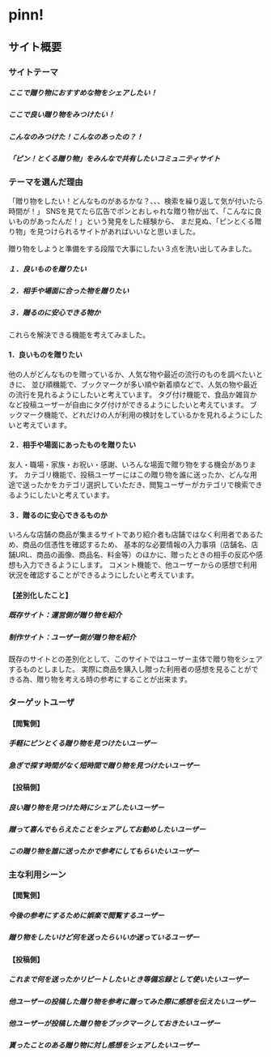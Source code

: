# pinn!

## サイト概要
### サイトテーマ
##### ここで贈り物におすすめな物をシェアしたい！
##### ここで良い贈り物をみつけたい！
##### こんなのみつけた！こんなのあったの？！
##### 「ピン！とくる贈り物」をみんなで共有したいコミュニティサイト


### テーマを選んだ理由
「贈り物をしたい！どんなものがあるかな？、、、検索を繰り返して気が付いたら時間が！」
SNSを見てたら広告でポンとおしゃれな贈り物が出て、「こんなに良いものがあったんだ！」という発見をした経験から、
まだ見ぬ、「ピンとくる贈り物」を見つけられるサイトがあればいいなと思いました。

贈り物をしようと準備をする段階で大事にしたい３点を洗い出してみました。

##### １．良いものを贈りたい
##### ２．相手や場面に合った物を贈りたい
##### ３．贈るのに安心できる物か

これらを解決できる機能を考えてみました。



#### 1．良いものを贈りたい

他の人がどんなものを贈っているか、人気な物や最近の流行のものを調べたいときに、
並び順機能で、ブックマークが多い順や新着順などで、人気の物や最近の流行を見れるようにしたいと考えています。
タグ付け機能で、食品か雑貨かなど投稿ユーザーが自由にタグ付けができるようにしたいと考えています。
ブックマーク機能で、どれだけの人が利用の検討をしているかを見れるようにしたいと考えています。


#### ２．相手や場面にあったものを贈りたい

友人・職場・家族・お祝い・感謝、いろんな場面で贈り物をする機会があります。
カテゴリ機能で、投稿ユーザーにはこの贈り物を誰に送ったか、どんな用途で送ったかをカテゴリ選択していただき、閲覧ユーザーがカテゴリで検索できるようにしたいと考えています。



#### ３．贈るのに安心できるものか

いろんな店舗の商品が集まるサイトであり紹介者も店舗ではなく利用者であるため、商品の信憑性を確認するため、
基本的な必要情報の入力事項（店舗名、店舗URL、商品の画像、商品名、料金等）のほかに、贈ったときの相手の反応や感想も入力できるようにします。
コメント機能で、他ユーザーからの感想で利用状況を確認することができるようにしたいと考えています。




#### 【差別化したこと】
##### 既存サイト：運営側が贈り物を紹介
##### 制作サイト：ユーザー側が贈り物を紹介

既存のサイトとの差別化として、このサイトではユーザー主体で贈り物をシェアするものとしました。
実際に商品を購入し贈った利用者の感想を見ることができる為、贈り物を考える時の参考にすることが出来ます。



### ターゲットユーザ
#### 【閲覧側】

##### 手軽にピンとくる贈り物を見つけたいユーザー
##### 急ぎで探す時間がなく短時間で贈り物を見つけたいユーザー


#### 【投稿側】

##### 良い贈り物を見つけた時にシェアしたいユーザー
##### 贈って喜んでもらえたことをシェアしてお勧めしたいユーザー
##### この贈り物を誰に送ったかで参考にしてもらいたいユーザー

### 主な利用シーン
#### 【閲覧側】

##### 今後の参考にするために娯楽で閲覧するユーザー
##### 贈り物をしたいけど何を送ったらいいか迷っているユーザー


#### 【投稿側】

##### これまで何を送ったかリピートしたいとき等備忘録として使いたいユーザー
##### 他ユーザーの投稿した贈り物を参考に贈ってみた際に感想を伝えたいユーザー
##### 他ユーザーが投稿した贈り物をブックマークしておきたいユーザー
##### 貰ったことのある贈り物に対し感想をシェアしたいユーザー

